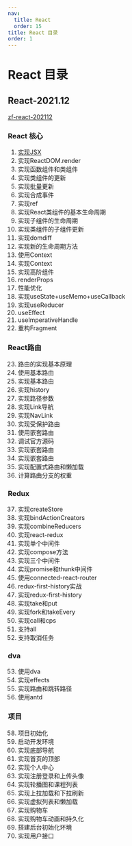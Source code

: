 ```yaml
---
nav:
  title: React
  order: 15
title: React 目录
order: 1
---
```


# React 目录

## React-2021.12

[zf-react-202112](https://github.com/weisuoke/zf-react-202112)

### React 核心

1. [实现JSX](/react/react202112/1)
2. 实现ReactDOM.render
3. 实现函数组件和类组件
4. 实现类组件的更新
5. 实现批量更新
6. 实现合成事件
7. 实现ref
8. 实现React类组件的基本生命周期
9. 实现子组件的生命周期
10. 实现类组件的子组件更新
11. 实现domdiff
12. 实现新的生命周期方法
13. 使用Context
14. 实现Context
15. 实现高阶组件
16. renderProps
17. 性能优化
18. 实现useState+useMemo+useCallback
19. 实现useReducer
20. useEffect
21. useImperativeHandle
22. 重构Fragment

### React路由

23. 路由的实现基本原理
24. 使用基本路由
25. 实现基本路由
26. 实现history
27. 实现路径参数
28. 实现Link导航
29. 实现NavLink
30. 实现受保护路由
31. 使用嵌套路由
32. 调试官方源码
33. 实现嵌套路由
34. 实现嵌套路由
35. 实现配置式路由和懒加载
36. 计算路由分支的权重

### Redux

37. 实现createStore
38. 实现bindActionCreators
39. 实现combineReducers
40. 实现react-redux
41. 实现单个中间件
42. 实现compose方法
43. 实现三个中间件
44. 实现promise和thunk中间件
45. 使用connected-react-router
46. redux-first-history实战
47. 实现redux-first-history
48. 实现take和put
49. 实现fork和takeEvery
50. 实现call和cps
51. 支持all
52. 支持取消任务

### dva

53. 使用dva
54. 实现effects
55. 实现路由和跳转路径
56. 使用antd

### 项目

58. 项目初始化
59. 启动开发环境
60. 实现底部导航
61. 实现首页的顶部
62. 实现个人中心
63. 实现注册登录和上传头像
64. 实现轮播图和课程列表
65. 实现上拉加载和下拉刷新
66. 实现虚拟列表和懒加载
67. 实现购物车
68. 实现购物车动画和持久化
69. 搭建后台初始化环境
70. 实现用户接口
